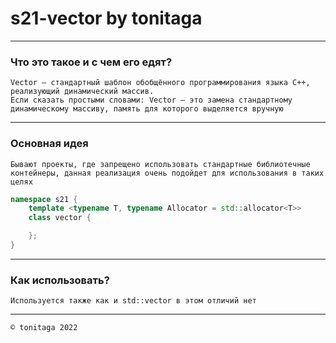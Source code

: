 # s21-vector by tonitaga
---

### Что это такое и с чем его едят?
`Vector — стандартный шаблон обобщённого программирования языка C++, реализующий динамический массив.`\
`Если сказать простыми словами: Vector — это замена стандартному динамическому массиву, память для которого выделяется вручную`

---
### Основная идея
`Бывают проекты, где запрещено использовать стандартные библиотечные контейнеры, данная реализация очень подойдет для использования в таких целях`

```c++
namespace s21 {
    template <typename T, typename Allocator = std::allocator<T>>
    class vector {

    };
}
```
---

### Как использовать?

`Используется также как и std::vector в этом отличий нет`

---
`© tonitaga 2022`

